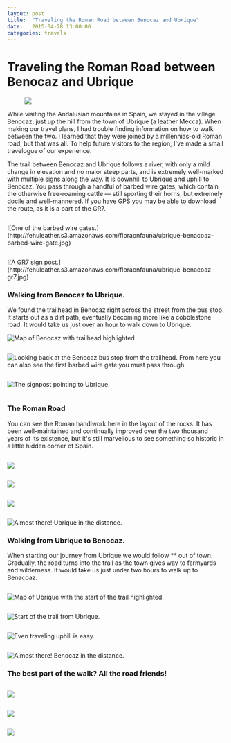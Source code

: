 ```yaml
---
layout: post
title:  "Traveling the Roman Road between Benocaz and Ubrique"
date:   2015-04-28 13:00:00
categories: travels
---
```



# Traveling the Roman Road between Benocaz and Ubrique

<figure>
  <img src="http://fehuleather.s3.amazonaws.com/floraonfauna/ubrique-benacoaz-freyja.jpg">
</figure>

While visiting the Andalusian mountains in Spain, we stayed in the village Benocaz, just up the hill from the town of Ubrique (a leather Mecca). When making our travel plans, I had trouble finding information on how to walk between the two. I learned that they were joined by a millennias-old Roman road, but that was all. To help future visitors to the region, I've made a small travelogue of our experience.

The trail between Benocaz and Ubrique follows a river, with only a mild change in elevation and no major steep parts, and is extremely well-marked with multiple signs along the way. It is downhill to Ubrique and uphill to Benocaz. You pass through a handful of barbed wire gates, which contain the otherwise free-roaming cattle — still sporting their horns, but extremely docile and well-mannered. If you have GPS you may be able to download the route, as it is a part of the GR7.

<figure>
  <img src="">
  <figcaption></figcaption>
</figure>
![One of the barbed wire gates.](http://fehuleather.s3.amazonaws.com/floraonfauna/ubrique-benacoaz-barbed-wire-gate.jpg)

<figure>
  <img src="">
  <figcaption></figcaption>
</figure>
![A GR7 sign post.](http://fehuleather.s3.amazonaws.com/floraonfauna/ubrique-benacoaz-gr7.jpg)

### Walking from Benocaz to Ubrique.
We found the trailhead in Benocaz right across the street from the bus stop. It starts out as a dirt path, eventually becoming more like a cobblestone road. It would take us just over an hour to walk down to Ubrique.

![Map of Benocaz with trailhead highlighted]()
<figure>
  <img src="">
  <figcaption></figcaption>
</figure>

![Looking back at the Benocaz bus stop from the trailhead. From here you can also see the first barbed wire gate you must pass through.](http://fehuleather.s3.amazonaws.com/floraonfauna/ubrique-benacoaz-bus-stop.jpg)

<figure>
  <img src="">
  <figcaption></figcaption>
</figure>

![The signpost pointing to Ubrique.](http://fehuleather.s3.amazonaws.com/floraonfauna/ubrique-benacoaz-sign-post.jpg)

<figure>
  <img src="">
  <figcaption></figcaption>
</figure>

### The Roman Road
You can see the Roman handiwork here in the layout of the rocks. It has been well-maintained and continually improved over the two thousand years of its existence, but it's still marvellous to see something so historic in a little hidden corner of Spain.

<figure>
  <img src="">
  <figcaption></figcaption>
</figure>

![](http://fehuleather.s3.amazonaws.com/floraonfauna/ubrique-benacoaz-cactus.jpg)

<figure>
  <img src="">
  <figcaption></figcaption>
</figure>

![](http://fehuleather.s3.amazonaws.com/floraonfauna/ubrique-benacoaz-shoes.jpg)

<figure>
  <img src="">
  <figcaption></figcaption>
</figure>

![](http://fehuleather.s3.amazonaws.com/floraonfauna/ubrique-benacoaz-cobble-stone.jpg)

<figure>
  <img src="">
  <figcaption></figcaption>
</figure>

![Almost there! Ubrique in the distance.](http://fehuleather.s3.amazonaws.com/floraonfauna/ubrique-benacoaz-almost-at-ubrique.jpg)

### Walking from Ubrique to Benocaz.
When starting our journey from Ubrique we would follow ** out of town. Gradually, the road turns into the trail as the town gives way to farmyards and wilderness. It would take us just under two hours to walk up to Benacoaz.

<figure>
  <img src="">
  <figcaption></figcaption>
</figure>

![Map of Ubrique with the start of the trail highlighted.]()

<figure>
  <img src="">
  <figcaption></figcaption>
</figure>

![Start of the trail from Ubrique.]()

<figure>
  <img src="">
  <figcaption></figcaption>
</figure>

![Even traveling uphill is easy.](http://fehuleather.s3.amazonaws.com/floraonfauna/ubrique-benacoaz-uphill.jpg)

<figure>
  <img src="">
  <figcaption></figcaption>
</figure>

![Almost there! Benocaz in the distance.](http://fehuleather.s3.amazonaws.com/floraonfauna/ubrique-benacoaz-almost-at-benocaz.jpg)


### The best part of the walk? All the road friends!

<figure>
  <img src="">
  <figcaption></figcaption>
</figure>

![](http://fehuleather.s3.amazonaws.com/floraonfauna/ubrique-benacoaz-sheeps.jpg)

<figure>
  <img src="">
  <figcaption></figcaption>
</figure>

![](http://fehuleather.s3.amazonaws.com/floraonfauna/ubrique-benacoaz-friend.jpg)

<figure>
  <img src="">
  <figcaption></figcaption>
</figure>

![](http://fehuleather.s3.amazonaws.com/floraonfauna/ubrique-benacoaz-donkey.jpg)
